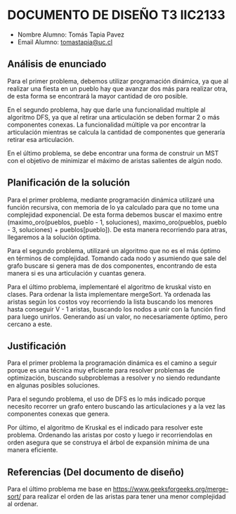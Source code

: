 # DOCUMENTO DE DISEÑO T3 IIC2133

- Nombre Alumno: Tomás Tapia Pavez
- Email Alumno: tomastapia@uc.cl

## Análisis de enunciado
Para el primer problema, debemos utilizar programación dinámica, ya que al realizar una fiesta en un pueblo hay que avanzar dos más para realizar otra, de esta forma se encontrará la mayor cantidad de oro posible.

En el segundo problema, hay que darle una funcionalidad multiple al algoritmo DFS, ya que al retirar una articulación se deben formar 2 o más componentes conexas. La funcionalidad múltiple va por encontrar la articulación mientras se calcula la cantidad de componentes que generaría retirar esa articulación.

En el último problema, se debe encontrar una forma de construir un MST con el objetivo de minimizar el máximo de aristas salientes de algún nodo.

## Planificación de la solución
Para el primer problema, mediante programación dinámica utilizaré una función recursiva, con memoria de lo ya calculado para que no tome una complejidad exponencial. De esta forma debemos buscar el maximo entre (maximo_oro(pueblos, pueblo - 1, soluciones), maximo_oro(pueblos, pueblo - 3, soluciones) + pueblos[pueblo]). De esta manera recorriendo para atras, llegaremos a la solución óptima.

Para el segundo problema, utilizaré un algoritmo que no es el más óptimo en términos de complejidad. Tomando cada nodo y asumiendo que sale del grafo buscare si genera mas de dos componentes, encontrando de esta manera si es una articulación y cuantas genera.

Para el último problema, implementaré el algoritmo de kruskal visto en clases. Para ordenar la lista implementare mergeSort. Ya ordenada las aristas según los costos voy recorriendo la lista buscando los menores hasta conseguir V - 1 aristas, buscando los nodos a unir con la función find para luego unirlos. Generando así un valor, no necesariamente óptimo, pero cercano a este.

## Justificación
Para el primer problema la programación dinámica es el camino a seguir porque es una técnica muy eficiente para resolver problemas de optimización, buscando subproblemas a resolver y no siendo redundante en algunas posibles soluciones.

Para el segundo problema, el uso de DFS es lo más indicado porque necesito recorrer un grafo entero buscando las articulaciones y a la vez las componentes conexas que genera.

Por último, el algoritmo de Kruskal es el indicado para resolver este problema. Ordenando las aristas por costo y luego ir recorriendolas en orden asegura que se construya el árbol de expansión mínima de una manera eficiente.

## Referencias (Del documento de diseño)
Para el último problema me base en https://www.geeksforgeeks.org/merge-sort/ para realizar el orden de las aristas para tener una menor complejidad al ordenar.
